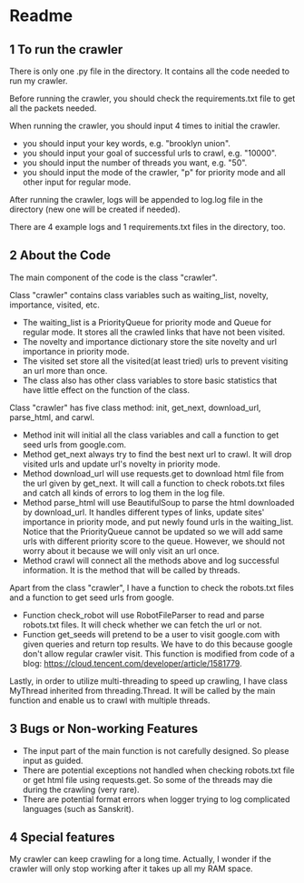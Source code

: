 # Readme
## 1 To run the crawler
There is only one .py file in the directory. It contains all the code needed to run my crawler. 

Before running the crawler, you should check the requirements.txt file to get all the packets needed. 

When running the crawler, you should input 4 times to initial the crawler. 
+ you should input your key words, e.g. "brooklyn union". 
+ you should input your goal of successful urls to crawl, e.g. "10000".
+ you should input the number of threads you want, e.g. "50". 
+ you should input the mode of the crawler, "p" for priority mode and all other input for regular mode. 

After running the crawler, logs will be appended to log.log file in the directory (new one will be created if needed). 

There are 4 example logs and 1 requirements.txt files in the directory, too. 

## 2 About the Code

The main component of the code is the class "crawler". 

Class "crawler" contains class variables such as waiting_list, novelty, importance, visited, etc. 
+ The waiting_list is a PriorityQueue for priority mode and Queue for regular mode. It stores all the crawled links that have not been visited. 
+ The novelty and importance dictionary store the site novelty and url importance in priority mode.
+ The visited set store all the visited(at least tried) urls to prevent visiting an url more than once. 
+ The class also has other class variables to store basic statistics that have little effect on the function of the class. 

Class "crawler" has five class method: init, get_next, download_url, parse_html, and carwl. 
+ Method init will initial all the class variables and call a function to get seed urls from google.com.  
+ Method get_next always try to find the best next url to crawl. It will drop visited urls and update url's novelty in priority mode. 
+ Method download_url will use requests.get to download html file from the url given by get_next. It will call a function to check robots.txt files and catch all kinds of errors to log them in the log file. 
+ Method parse_html will use BeautifulSoup to parse the html downloaded by download_url. It handles different types of links, update sites' importance in priority mode, and put newly found urls in the waiting_list. Notice that the PriorityQueue cannot be updated so we will add same urls with different priority score to the queue. However, we should not worry about it because we will only visit an url once. 
+ Method crawl will connect all the methods above and log successful information. It is the method that will be called by threads. 

Apart from the class "crawler", I have a function to check the robots.txt files and a function to get seed urls from google. 
+ Function check_robot will use RobotFileParser to read and parse robots.txt files. It will check whether we can fetch the url or not. 
+ Function get_seeds will pretend to be a user to visit google.com with given queries and return top results. We have to do this because google don't allow regular crawler visit. This function is modified from code of a blog: https://cloud.tencent.com/developer/article/1581779. 

Lastly, in order to utilize multi-threading to speed up crawling, I have class MyThread inherited from threading.Thread. It will be called by the main function and enable us to crawl with multiple threads. 


## 3 Bugs or Non-working Features

+ The input part of the main function is not carefully designed. So please input as guided. 
+ There are potential exceptions not handled when checking robots.txt file or get html file using requests.get. So some of the threads may die during the crawling (very rare). 
+ There are potential format errors when logger trying to log complicated languages (such as Sanskrit). 

## 4 Special features

My crawler can keep crawling for a long time. Actually, I wonder if the crawler will only stop working after it takes up all my RAM space. 
